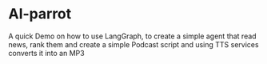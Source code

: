 # AI-parrot
A quick Demo on how to use LangGraph, to create a simple agent that read news, rank them and create a simple Podcast script and using TTS services converts it into an MP3
